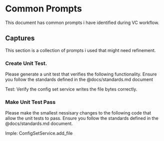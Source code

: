 # Common Prompts

This document has common prompts i have identified during VC workflow.

## Captures

This section is a collection of prompts i used that might need refinement.

### Create Unit Test.

Please generate a unit test that verifies the following functionality. Ensure you follow the
standards defined in the @docs/standards.md document

Test: Verify the config set service writes the file bytes correctly.

### Make Unit Test Pass

Please make the smallest nessisary changes to the following code that allow the unit tests to pass.
Ensure you follow the standards defined in the @docs/standards.md document.

Imple: ConfigSetService.add_file
